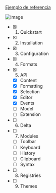 [Ejemplo de referencia](https://quilljs.com/docs/formats)

![image](https://github.com/jaenfigueroa/poc_quill/assets/69079292/b816526f-3771-472c-a8e2-5bb0977c073c)

- [x] 1. Quickstart
- [x] 2. Installation
- [x] 3. Configuration
- [x] 4. Formats
- [x] 5. API
  - [x] Content
  - [x] Formatting
  - [x] Selection
  - [x] Editor
  - [x] Events
  - [ ] Model
  - [ ] Extension
- [ ] 6. Delta
- [ ] 7. Modules
  - [ ] Toolbar
  - [ ] Keyboard
  - [ ] History
  - [ ] Clipboard
  - [ ] Syntax
- [ ] 8. Registries
- [ ] 9. Themes
